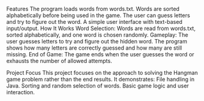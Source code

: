 Features
The program loads words from words.txt.
Words are sorted alphabetically before being used in the game.
The user can guess letters and try to figure out the word.
A simple user interface with text-based input/output.
How It Works
Word Selection: Words are read from words.txt, sorted alphabetically, and one word is chosen randomly.
Gameplay: The user guesses letters to try and figure out the hidden word. The program shows how many letters are correctly guessed and how many are still missing.
End of Game: The game ends when the user guesses the word or exhausts the number of allowed attempts.

Project Focus
This project focuses on the approach to solving the Hangman game problem rather than the end results. It demonstrates:
File handling in Java.
Sorting and random selection of words.
Basic game logic and user interaction.
